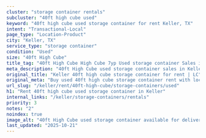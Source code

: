 ```yaml
---
cluster: "storage container rentals"
subcluster: "40ft high cube used"
keyword: "40ft high cube used storage container for rent Keller, TX"
intent: "Transactional-Local"
page_type: "Location-Product"
city: "Keller, TX"
service_type: "storage container"
condition: "Used"
size: "40ft High Cube"
title_tag: "40ft High Cube High Cube 7yp Used storage container Sales in Keller | LC Container"
meta_description: "40ft High Cube used storage container sales in Keller. High cube containers with extra height. Fast delivery, competitive pricing. Serving storage containers area. Quote ID: FOR. Call (214) 524-4168 for your free quote today."
original_title: "Keller 40ft high cube storage container for rent | LC"
original_meta: "Buy used 40ft high cube storage container rent with local delivery in Keller, TX. LC Container — local Since 2003. Request a fast quote today."
url_slug: "/keller/rent/40ft-high-cube/storage-containers/used"
h1: "Rent 40ft high cube used storage container in Keller"
internal_links: "/keller/storage-containers/rentals"
priority: 3
notes: "2"
noindex: true
image_alt: "40ft High Cube used storage container available for delivery in Keller"
last_updated: "2025-10-21"
---
```


<!-- TODO: Add unique city/inventory copy, images, and internal links here. -->
